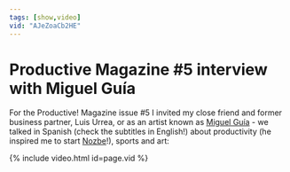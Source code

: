 ```yaml
---
tags: [show,video]
vid: "AJeZoaCb2HE"
---
```


# Productive Magazine #5 interview with Miguel Guía

For the Productive! Magazine issue #5 I invited my close friend and former business partner, Luis Urrea, or as an artist known as [Miguel Guía](https://miguelguia.com/) - we talked in Spanish (check the subtitles in English!) about productivity (he inspired me to start [Nozbe][n]!), sports and art:

{% include video.html id=page.vid %}

[n]: https://michael.gratis/nozbe